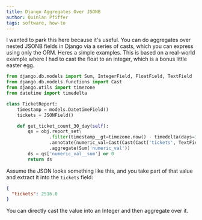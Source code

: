 ```yaml
---
title: Django Aggregates Over JSONB
author: Quinlan Pfiffer
tags: software, how-to
---
```


I wanted to park this here because it's useful. You can do aggregates over
nested JSONB fields in Django via a series of casts, which you can express using
only the ORM. Heres a simple examples. This is based on a real-world example
where I had to cast the float to an integer, which is a bonus little easter egg.

```Python
from django.db.models import Sum, IntegerField, FloatField, TextField
from django.db.models.functions import Cast
from django.utils import timezone
from datetime import timedelta

class TicketReport:
    timestamp = models.DatetimeField()
    tickets = JSONField()

    def get_ticket_count_30_day(self):
        qs = obj.report_set\
                .filter(timestamp__gt=timezone.now() - timedelta(days=30))\
                .annotate(numeric_val=Cast(Cast(Cast('tickets', TextField()), FloatField()), IntegerField()))\
                .aggregate(Sum('numeric_val'))
        ds = qs['numeric_val__sum'] or 0
        return ds
```

Assume the JSON looks something like this, and you take part of that value and
extract it into the `tickets` field:

```JSON
{
  "tickets": 2516.0
}
```

You can directly cast the value into an Integer and then aggregate over it.
